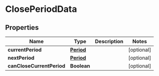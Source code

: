 
# ClosePeriodData

## Properties
Name | Type | Description | Notes
------------ | ------------- | ------------- | -------------
**currentPeriod** | [**Period**](Period.md) |  |  [optional]
**nextPeriod** | [**Period**](Period.md) |  |  [optional]
**canCloseCurrentPeriod** | **Boolean** |  |  [optional]



